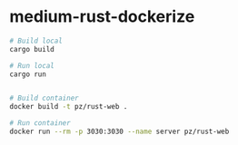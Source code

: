
# medium-rust-dockerize


```sh
# Build local
cargo build

# Run local
cargo run 
```

```sh

# Build container
docker build -t pz/rust-web .

# Run container
docker run --rm -p 3030:3030 --name server pz/rust-web


```


